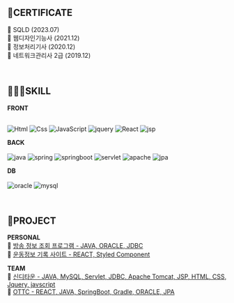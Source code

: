  ## **🪪CERTIFICATE** <br/>
 📌 SQLD (2023.07)<br/>
 📌 웹디자인기능사 (2021.12)<br/>
 📌 정보처리기사 (2020.12)<br/>
 📌 네트워크관리사 2급 (2019.12)

 <br/>
 
 ## **👩🏻‍💻SKILL** <br/> 
 
**FRONT** <br/><br/>

<img alt="Html" src ="https://img.shields.io/badge/HTML5-E34F26.svg?&style=for-the-badge&logo=HTML5&logoColor=white"/> <img alt="Css" src ="https://img.shields.io/badge/CSS3-1572B6.svg?&style=for-the-badge&logo=CSS3&logoColor=white"/> <img alt="JavaScript" src ="https://img.shields.io/badge/JavaScriipt-F7DF1E.svg?&style=for-the-badge&logo=JavaScript&logoColor=black"/>
<img alt="jquery" src ="https://img.shields.io/badge/jquery-0769AD.svg?&style=for-the-badge&logo=jquery&logoColor=black"/> <img alt="React" src ="https://img.shields.io/badge/react-61DAFB.svg?&style=for-the-badge&logo=React&logoColor=white"/> <img alt="jsp" src ="https://img.shields.io/badge/jsp-F80000.svg?&style=for-the-badge&logo=jsp&logoColor=white"/>

**BACK**<br/><br/>
<img alt="java" src ="https://img.shields.io/badge/java-FF7800.svg?&style=for-the-badge&logo=java&logoColor=white"/> <img alt="spring" src ="https://img.shields.io/badge/spring-6DB33F.svg?&style=for-the-badge&logo=spring&logoColor=white"/> <img alt="springboot" src ="https://img.shields.io/badge/springboot-6DB33F.svg?&style=for-the-badge&logo=springboot&logoColor=white"/> <img alt="servlet" src ="https://img.shields.io/badge/servlet-F80000.svg?&style=for-the-badge&logo=servlet&logoColor=white"/>  <img alt="apache" src ="https://img.shields.io/badge/apache-D22128.svg?&style=for-the-badge&logo=apache&logoColor=white"/> <img alt="jpa" src ="https://img.shields.io/badge/jpa-A459D1.svg?&style=for-the-badge&logo=jpa&logoColor=white"/>

**DB**<br/><br/>
<img alt="oracle" src ="https://img.shields.io/badge/oracle-F80000.svg?&style=for-the-badge&logo=oracle&logoColor=white"/> <img alt="mysql" src ="https://img.shields.io/badge/mysql-4479A1.svg?&style=for-the-badge&logo=mysql&logoColor=white"/>

 <br/>
 
 ## **📂PROJECT** <br/> 
 **PERSONAL**
    <br/>
     🔖 [방송 정보 조회 프로그램 - JAVA, ORACLE, JDBC](https://github.com/e-7281998/jdbcBroadProject)  <br/>
     🔖 [운동정보 기록 사이트 - REACT, Styled Component](https://github.com/e-7281998/exercise-record) 
     
**TEAM**
    <br/>
     🔖 [신디타운 - JAVA, MySQL, Servlet, JDBC, Apache Tomcat, JSP, HTML, CSS, Jquery, javscript](https://github.com/e-7281998/shinDTown) <br/>
     🔖 [OTTC - REACT, JAVA, SpringBoot, Gradle, ORACLE, JPA](https://github.com/e-7281998/OneTimeTripCard) 
